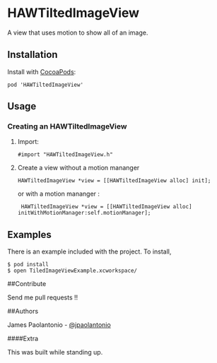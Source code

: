 HAWTiltedImageView
==================

A view that uses motion to show all of an image.

## Installation

Install with [CocoaPods](http://cocoapods.org):

	pod 'HAWTiltedImageView'

## Usage

### Creating an HAWTiltedImageView

1. Import:

    `#import "HAWTiltedImageView.h"`

2. Create a view without a motion mananger 

    `HAWTiltedImageView *view = [[HAWTiltedImageView alloc] init];`

   or with a motion mananger :

    ` HAWTiltedImageView *view = [[HAWTiltedImageView alloc] initWithMotionManager:self.motionManager];`
    
## Examples

There is an example included with the project. To install, 

```
$ pod install
$ open TiledImageViewExample.xcworkspace/
```

##Contribute

Send me pull requests !!

##Authors

James Paolantonio - [@jpaolantonio](http://twitter.com/jPaolantonio)

####Extra 

This was built while standing up.